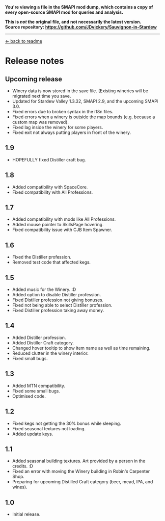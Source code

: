 **You're viewing a file in the SMAPI mod dump, which contains a copy of every open-source SMAPI mod
for queries and analysis.**

**This is _not_ the original file, and not necessarily the latest version.**  
**Source repository: https://github.com/JDvickery/Sauvignon-in-Stardew**

----

[← back to readme](README.md)

# Release notes
## Upcoming release
* Winery data is now stored in the save file. (Existing wineries will be migrated next time you save.
* Updated for Stardew Valley 1.3.32, SMAPI 2.9, and the upcoming SMAPI 3.0.
* Fixed errors due to broken syntax in the i18n files.
* Fixed errors when a winery is outside the map bounds (e.g. because a custom map was removed).
* Fixed lag inside the winery for some players.
* Fixed exit not always putting players in front of the winery.

## 1.9
* HOPEFULLY fixed Distiller craft bug.

## 1.8
* Added compatibility with SpaceCore.
* Fixed compatibility with All Professions.

## 1.7
* Added compatibility with mods like All Professions.
* Added mouse pointer to SkillsPage hovering.
* Fixed compatibility issue with CJB Item Spawner.

## 1.6
* Fixed the Distiller profession.
* Removed test code that affected kegs.

## 1.5
* Added music for the Winery. :D
* Added option to disable Distiller profession.
* Fixed Distiller profession not giving bonuses.
* Fixed not being able to select Distiller profession.
* Fixed Distiller profession taking away money.

## 1.4
* Added Distiller profession.
* Added Distiller Craft category.
* Changed hover tooltip to show item name as well as time remaining.
* Reduced clutter in the winery interior.
* Fixed small bugs.

## 1.3
* Added MTN compatibility.
* Fixed some small bugs.
* Optimised code.

## 1.2
* Fixed kegs not getting the 30% bonus while sleeping.
* Fixed seasonal textures not loading.
* Added update keys.

## 1.1
* Added seasonal building textures. Art provided by a person in the credits. :D
* Fixed an error with moving the Winery building in Robin's Carpenter Shop.
* Preparing for upcoming Distilled Craft category (beer, mead, IPA, and wines).

## 1.0
* Initial release.
